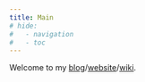 ```yaml
---
title: Main
# hide:
#   - navigation
#   - toc
---
```


Welcome to my [blog](/blog)/[website](/site)/[wiki](/wiki).
